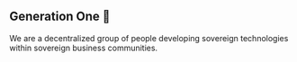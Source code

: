 ## Generation One 👋

We are a decentralized group of people developing sovereign technologies within sovereign business communities.
